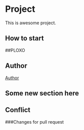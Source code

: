 # Project
This is awesome project.
## How to start
##PLOXO
## Author

[Author](author.md)
## Some new section here
## Conflict
###Changes for pull request
